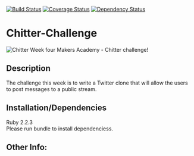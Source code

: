 [![Build Status](https://travis-ci.org/Harryandrew/Chitter-Challenge.svg?branch=master)](https://travis-ci.org/Harryandrew/Chitter-Challenge)
[![Coverage Status](https://coveralls.io/repos/Harryandrew/Chitter-Challenge/badge.svg?branch=master&service=github)](https://coveralls.io/github/Harryandrew/Chitter-Challenge?branch=master)
[![Dependency Status](https://gemnasium.com/Harryandrew/Chitter-Challenge.svg)](https://gemnasium.com/Harryandrew/Chitter-Challenge)

**Chitter-Challenge**
=================
![Chitter](https://github.com/harryandrew/chitter-challenge/blob/public/snapshot.png)
Week four Makers Academy - Chitter challenge!

Description
------------
The challenge this week is to write a Twitter clone that will allow the users to post messages to a public stream.

Installation/Dependencies
--------------------------
Ruby 2.2.3   
Please run bundle to install dependenciess.

Other Info:
------------
